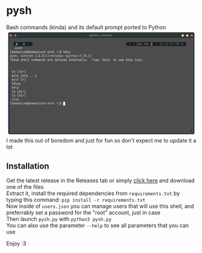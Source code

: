 # pysh
Bash commands (kinda) and its default prompt ported to Python
![Image of the Pysh shell](assets/pysh-image.png)\
I made this out of boredom and just for fun so don't expect me to update it a lot

## Installation
Get the latest release in the Releases tab or simply [click here](https://github.com/SeekPlush-linux/pysh/releases) and download one of the files\
Extract it, install the required dependencies from `requirements.txt` by typing this command: `pip install -r requirements.txt`\
Now inside of `users.json` you can manage users that will use this shell, and preferrably set a password for the "root" account, just in case\
Then launch `pysh.py` with `python3 pysh.py`\
You can also use the parameter `--help` to see all parameters that you can use

Enjoy :3
